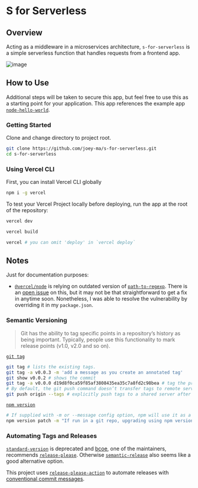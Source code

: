 # S for Serverless

## Overview

Acting as a middleware in a microservices architecture, `s-for-serverless` is a simple serverless function that handles requests from a frontend app.

![image](https://github.com/user-attachments/assets/02586ca0-bf76-425e-ae63-5b49924f6224)

## How to Use

Additional steps will be taken to secure this app, but feel free to use this as a starting point for your application. This app references the example app [`node-hello-world`](https://github.com/vercel/examples/tree/main/solutions/node-hello-world).

### Getting Started

Clone and change directory to project root.

```bash
git clone https://github.com/joey-ma/s-for-serverless.git
cd s-for-serverless
```

### Using Vercel CLI

First, you can install Vercel CLI globally

```bash
npm i -g vercel
```

To test your Vercel Project locally before deploying, run the app at the root of the repository:

```bash
vercel dev
```

```bash
vercel build
```

```bash
vercel # you can omit 'deploy' in `vercel deploy`
```

## Notes

Just for documentation purposes: 
- [`@vercel/node`](https://github.com/vercel/vercel/tree/main/packages/node) is relying on outdated version of [`path-to-regexp`](https://github.com/pillarjs/path-to-regexp). There is an [open issue](https://github.com/vercel/vercel/issues/11543) on this, but it may not be that straightforward to get a fix in anytime soon. Nonetheless, I was able to resolve the vulnerability by overriding it in my `package.json`.

### Semantic Versioning

> Git has the ability to tag specific points in a repository’s history as being important. Typically, people use this functionality to mark release points (v1.0, v2.0 and so on).

[`git tag`](https://git-scm.com/book/en/v2/Git-Basics-Tagging)

```bash
git tag # lists the existing tags.
git tag -a v0.0.3 -m 'add a message as you create an annotated tag'
git show v0.0.2 # shows the commit
git tag -a v0.0.0 d19d8f0ca59f85af3808435ea35c7a8fd2c98bea # tag the project after the fact if you forgot
# By default, the git push command doesn’t transfer tags to remote servers. 
git push origin --tags # explicitly push tags to a shared server after you have created them
```

[`npm version`](https://docs.npmjs.com/cli/v8/commands/npm-version) 

```bash
# If supplied with -m or --message config option, npm will use it as a commit message when creating a version commit. If the message config contains %s then that will be replaced with the resulting version number. For example:
npm version patch -m "If run in a git repo, upgrading using npm version patch also create a version commit and tag (\%s: %s)"
```

### Automating Tags and Releases

[`standard-version`](https://www.npmjs.com/package/standard-version) is deprecated and [bcoe](https://github.com/bcoe), one of the maintainers, recommends [`release-please`](https://github.com/googleapis/release-please). Otherwise [`semantic-release`](https://www.npmjs.com/package/@semantic-release/github) also seems like a good alternative option.

This project uses [`release-please-action`](https://github.com/googleapis/release-please-action) to automate releases with [conventional commit messages](https://www.conventionalcommits.org/en/v1.0.0/).
